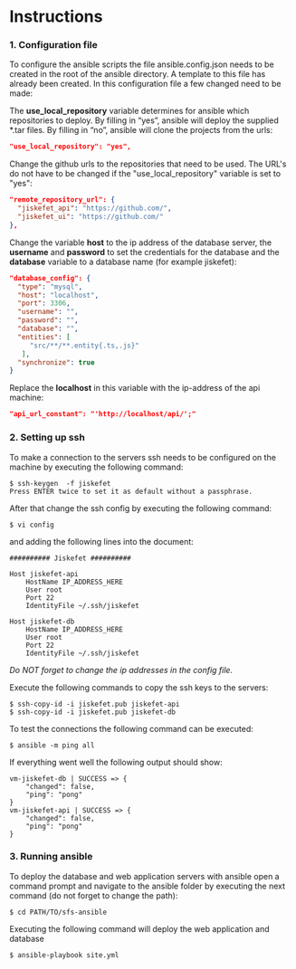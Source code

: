 # Instructions
### 1. Configuration file
To configure the ansible scripts the file ansible.config.json needs to be created in the root of the ansible directory.
A template to this file has already been created. In this configuration file a few changed need to be made:

The **use_local_repository** variable determines for ansible which repositories to deploy. By filling in “yes”, ansible will deploy the supplied *.tar files. By filling in “no”, ansible will clone the projects from the urls:

```json
"use_local_repository": "yes",
```

Change the github urls to the repositories that need to be used. The URL's do not have to be changed if the "use_local_repository" variable is set to "yes":
```json
"remote_repository_url": {
  "jiskefet_api": "https://github.com/",
  "jiskefet_ui": "https://github.com/"
},
```

Change the variable **host** to the ip address of the database server, the **username** and **password** to set the 
credentials for the database and the **database** variable to a database name (for example jiskefet):
```json
"database_config": {
  "type": "mysql",
  "host": "localhost",
  "port": 3306,
  "username": "",
  "password": "",
  "database": "",
  "entities": [
     "src/**/**.entity{.ts,.js}"
   ],
  "synchronize": true
}
```

Replace the **localhost** in this variable with the ip-address of the api machine:
```json
"api_url_constant": "'http://localhost/api/';"
```

### 2. Setting up ssh
To make a connection to the servers ssh needs to be configured on the machine by executing the following command:
```
$ ssh-keygen  -f jiskefet
Press ENTER twice to set it as default without a passphrase.
```
After that change the ssh config by executing the following command:
```
$ vi config
```
and adding the following lines into the document:
```
########## Jiskefet ##########

Host jiskefet-api
    HostName IP_ADDRESS_HERE
    User root
    Port 22
    IdentityFile ~/.ssh/jiskefet

Host jiskefet-db
    HostName IP_ADDRESS_HERE
    User root
    Port 22
    IdentityFile ~/.ssh/jiskefet
```
*Do NOT forget to change the ip addresses in the config file.*

Execute the following commands to copy the ssh keys to the servers:
```
$ ssh-copy-id -i jiskefet.pub jiskefet-api
$ ssh-copy-id -i jiskefet.pub jiskefet-db
```

To test the connections the following command can be executed:
```
$ ansible -m ping all
```

If everything went well the following output should show:
```
vm-jiskefet-db | SUCCESS => {
    "changed": false, 
    "ping": "pong"
}
vm-jiskefet-api | SUCCESS => {
    "changed": false, 
    "ping": "pong"
}
```

### 3. Running ansible
To deploy the database and web application servers with ansible open a command prompt and navigate to the ansible folder
by executing the next command (do not forget to change the path):
```
$ cd PATH/TO/sfs-ansible
```

Executing the following command will deploy the web application and database
```
$ ansible-playbook site.yml
```
